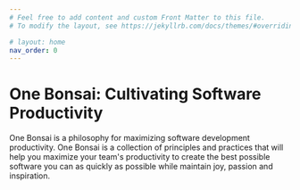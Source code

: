 ```yaml
---
# Feel free to add content and custom Front Matter to this file.
# To modify the layout, see https://jekyllrb.com/docs/themes/#overriding-theme-defaults

# layout: home
nav_order: 0
---
```


# One Bonsai: Cultivating Software Productivity

One Bonsai is a philosophy for maximizing software development productivity.
One Bonsai is a collection of principles and practices that will help you
maximize your team's productivity to create the best possible software you
can as quickly as possible while maintain joy, passion and inspiration.

